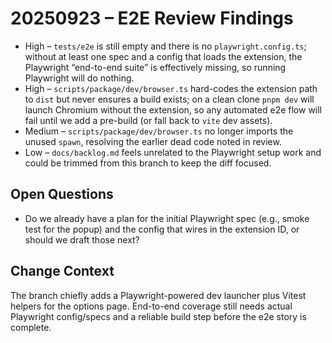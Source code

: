 <!-- markdownlint-disable MD013 MD041 -->

# 20250923 – E2E Review Findings

- High – `tests/e2e` is still empty and there is no `playwright.config.ts`; without at least one spec and a config that loads the extension, the Playwright “end-to-end suite” is effectively missing, so running Playwright will do nothing.
- High – `scripts/package/dev/browser.ts` hard-codes the extension path to `dist` but never ensures a build exists; on a clean clone `pnpm dev` will launch Chromium without the extension, so any automated e2e flow will fail until we add a pre-build (or fall back to `vite` dev assets).
- Medium – `scripts/package/dev/browser.ts` no longer imports the unused `spawn`, resolving the earlier dead code noted in review.
- Low – `docs/backlog.md` feels unrelated to the Playwright setup work and could be trimmed from this branch to keep the diff focused.

## Open Questions

- Do we already have a plan for the initial Playwright spec (e.g., smoke test for the popup) and the config that wires in the extension ID, or should we draft those next?

## Change Context

The branch chiefly adds a Playwright-powered dev launcher plus Vitest helpers for the options page. End-to-end coverage still needs actual Playwright config/specs and a reliable build step before the e2e story is complete.
